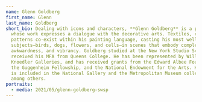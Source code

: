 ```yaml
---
name: Glenn Goldberg
first_name: Glenn
last_name: Goldberg
short_bio: Dealing with icons and characters, **Glenn Goldberg** is a painter
  whose work expresses a dialogue with the decorative arts. Textiles, cloth, and
  patterns co-exist within his painting language, casting his most well-known
  subjects—birds, dogs, flowers, and cells—in scenes that embody complexity,
  awkwardness, and vibrancy. Goldberg studied at the New York Studio School and
  received his MFA from Queens College. He has been represented by Willard and
  Knoedler Galleries, and has received grants from the Edward Albee Foundation,
  the Guggenheim Fellowship, and the National Endowment for the Arts. His work
  is included in the National Gallery and the Metropolitan Museum collections,
  among others.
portraits:
  - media: 2021/05/glenn-goldberg-swsp
---
```

